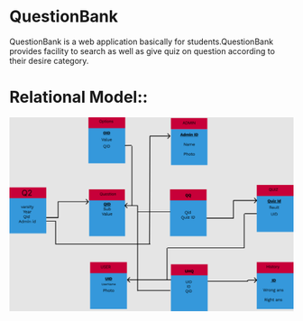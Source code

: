 # QuestionBank
QuestionBank is a web application basically for students.QuestionBank provides facility to search as well as give quiz on question according to their desire category.

# Relational Model::
![alt text](https://github.com/debapriya65/QuestionBank/blob/40c33ac18e204c6a56a277c47c534a9d9253fa28/database%20project%20(2).jpg)

